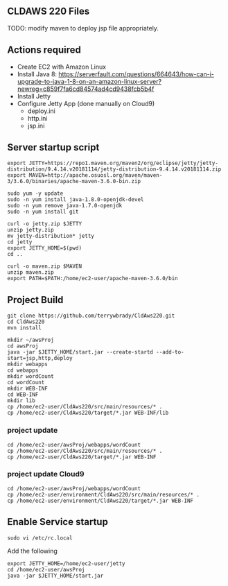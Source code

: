 ## CLDAWS 220 Files

TODO: modify maven to deploy jsp file appropriately.

[dns]:8080/app/?url=http://www.textfiles.com/etext/FICTION/warpeace.txt&count=20

## Actions required

- Create EC2 with Amazon Linux
- Install Java 8: https://serverfault.com/questions/664643/how-can-i-upgrade-to-java-1-8-on-an-amazon-linux-server?newreg=c859f7fa6cd84574ad4cd9438fcb5b4f
- Install Jetty
- Configure Jetty App (done manually on Cloud9)
  - deploy.ini
  - http.ini
  - jsp.ini

## Server startup script

```
export JETTY=https://repo1.maven.org/maven2/org/eclipse/jetty/jetty-distribution/9.4.14.v20181114/jetty-distribution-9.4.14.v20181114.zip
export MAVEN=http://apache.osuosl.org/maven/maven-3/3.6.0/binaries/apache-maven-3.6.0-bin.zip

sudo yum -y update
sudo -n yum install java-1.8.0-openjdk-devel
sudo -n yum remove java-1.7.0-openjdk
sudo -n yum install git

curl -o jetty.zip $JETTY
unzip jetty.zip
mv jetty-distribution* jetty
cd jetty
export JETTY_HOME=$(pwd)
cd ..

curl -o maven.zip $MAVEN
unzip maven.zip
export PATH=$PATH:/home/ec2-user/apache-maven-3.6.0/bin
```

## Project Build
```
git clone https://github.com/terrywbrady/CldAws220.git
cd CldAws220
mvn install

mkdir ~/awsProj
cd awsProj
java -jar $JETTY_HOME/start.jar --create-startd --add-to-start=jsp,http,deploy
mkdir webapps
cd webapps
mkdir wordCount
cd wordCount
mkdir WEB-INF
cd WEB-INF
mkdir lib
cp /home/ec2-user/CldAws220/src/main/resources/* .
cp /home/ec2-user/CldAws220/target/*.jar WEB-INF/lib
```

### project update

```
cd /home/ec2-user/awsProj/webapps/wordCount
cp /home/ec2-user/CldAws220/src/main/resources/* .
cp /home/ec2-user/CldAws220/target/*.jar WEB-INF
```

### project update Cloud9

```
cd /home/ec2-user/awsProj/webapps/wordCount
cp /home/ec2-user/environment/CldAws220/src/main/resources/* .
cp /home/ec2-user/environment/CldAws220/target/*.jar WEB-INF
```
## Enable Service startup

`sudo vi /etc/rc.local`

Add the following

```
export JETTY_HOME=/home/ec2-user/jetty
cd /home/ec2-user/awsProj
java -jar $JETTY_HOME/start.jar
```
